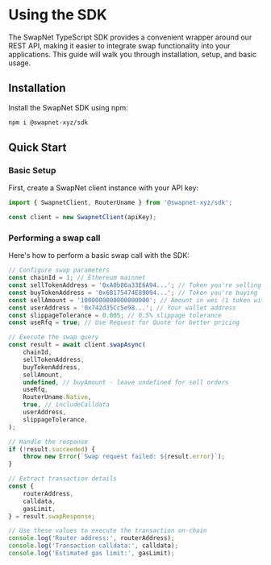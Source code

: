 # Using the SDK

The SwapNet TypeScript SDK provides a convenient wrapper around our REST API, making it easier to integrate swap functionality into your applications. This guide will walk you through installation, setup, and basic usage.

## Installation

Install the SwapNet SDK using npm:

```bash
npm i @swapnet-xyz/sdk
```

## Quick Start

### Basic Setup

First, create a SwapNet client instance with your API key:

```typescript
import { SwapnetClient, RouterUname } from '@swapnet-xyz/sdk';

const client = new SwapnetClient(apiKey);
```

### Performing a swap call

Here's how to perform a basic swap call with the SDK:

```typescript
// Configure swap parameters
const chainId = 1; // Ethereum mainnet
const sellTokenAddress = '0xA0b86a33E6A94...'; // Token you're selling
const buyTokenAddress = '0x6B175474E89094...'; // Token you're buying
const sellAmount = '1000000000000000000'; // Amount in wei (1 token with 18 decimals)
const userAddress = '0x742d35Cc5e98...'; // Your wallet address
const slippageTolerance = 0.005; // 0.5% slippage tolerance
const useRfq = true; // Use Request for Quote for better pricing

// Execute the swap query
const result = await client.swapAsync(
    chainId,
    sellTokenAddress,
    buyTokenAddress,
    sellAmount,
    undefined, // buyAmount - leave undefined for sell orders
    useRfq,
    RouterUname.Native,
    true, // includeCalldata
    userAddress,
    slippageTolerance,
);

// Handle the response
if (!result.succeeded) {
    throw new Error(`Swap request failed: ${result.error}`);
}

// Extract transaction details
const {
    routerAddress,
    calldata,
    gasLimit,
} = result.swapResponse;

// Use these values to execute the transaction on-chain
console.log('Router address:', routerAddress);
console.log('Transaction calldata:', calldata);
console.log('Estimated gas limit:', gasLimit);
```
